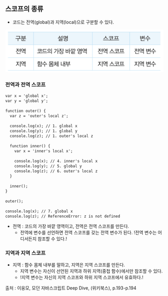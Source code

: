 ## 스코프의 종류
* 코드는 전역(global)과 지역(local)으로 구분할 수 있다.

![범위 구분](https://github.com/5nam/TIL/blob/master/JavaScript/%EC%8A%A4%EC%BD%94%ED%94%84/%E1%84%8C%E1%85%A5%E1%86%AB%E1%84%8B%E1%85%A7%E1%86%A8:%E1%84%8C%E1%85%B5%E1%84%8B%E1%85%A7%E1%86%A8%20%E1%84%89%E1%85%A1%E1%84%8C%E1%85%B5%E1%86%AB.png)

### 전역과 전역 스코프
~~~
var x = 'global x';
var y = 'global y';

function outer() {
  var z = 'outer's local z';
  
  console.log(x); // 1. global x
  console.log(y); // 1. global y
  console.log(z); // 1. outer's local z
   
  function inner() {
    var x = 'inner's local x';
    
    console.log(x); // 4. inner's local x
    console.log(y); // 5. global y
    console.log(z); // 6. outer's local z
  }
  
  inner();
}

outer();

console.log(x); // 7. global x
console.log(z); // ReferenceError: z is not defined
~~~

* 전역 : 코드의 가장 바깥 영역이고, 전역은 전역 스코프를 만든다.
  * 전역에 변수를 선언하면 전역 스코프를 갖는 전역 변수가 된다. !전역 변수는 어디서든지 참조할 수 있다.!

### 지역과 지역 스코프
* 지역 : 함수 몸체 내부를 말하고, 지역은 지역 스코프를 만든다.
  * 지역 변수는 자신이 선언된 지역과 하위 지역(중첩 함수)에서만 참조할 수 있다.
  * !지역 변수는 자신의 지역 스코프와 하위 지역 스코프에서 유효하다.!

출처 : 이웅모, 모던 자바스크립트 Deep Dive, (위키북스), p.193-p.194
